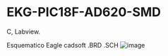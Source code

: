# EKG-PIC18F-AD620-SMD
C, Labview.

Esquematico Eagle cadsoft .BRD .SCH
![image](https://github.com/myalfred03/EKG-PIC18F-AD620-SMD/EKG.jpg)

